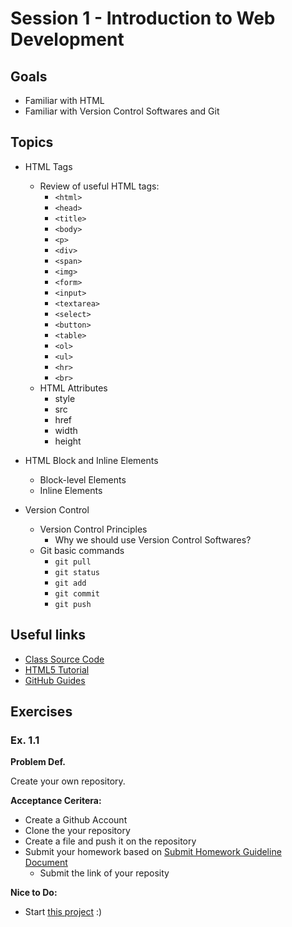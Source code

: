# Session 1 - Introduction to Web Development

## Goals

* Familiar with HTML
* Familiar with Version Control Softwares and Git

## Topics

* HTML Tags
  * Review of useful HTML tags:
     * `<html>`
     * `<head>`
     * `<title>`
     * `<body>`
     * `<p>`
     * `<div>`
     * `<span>`
     * `<img>`
     * `<form>`
     * `<input>`
     * `<textarea>`
     * `<select>`
     * `<button>`
     * `<table>`
     * `<ol>`
     * `<ul>`
     * `<hr>`
     * `<br>`
  * HTML Attributes
    * style
    * src
    * href
    * width
    * height

* HTML Block and Inline Elements
  * Block-level Elements
  * Inline Elements

* Version Control
  * Version Control Principles
    * Why we should use Version Control Softwares?
  * Git basic commands
    * `git pull`
    * `git status`
    * `git add`
    * `git commit`
    * `git push`

## Useful links
- [Class Source Code](https://github.com/zahrakbri/react-class/blob/Session-1/)
- [HTML5 Tutorial](https://www.w3schools.com/html/default.asp)
- [GitHub Guides](https://guides.github.com/activities/hello-world/)

## Exercises

### Ex. 1.1

**Problem Def.**

Create your own repository.

**Acceptance Ceritera:**
* Create a Github Account
* Clone the your repository
* Create a file and push it on the repository
* Submit your homework based on [Submit Homework Guideline Document](https://github.com/zahrakbri/react-class#submit-homeworks-guideline)
  * Submit the link of your reposity

**Nice to Do:**
* Start [this project](https://github.com/zahrakbri/react-class) :)

